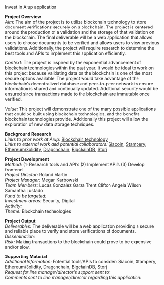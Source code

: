 Invest in Arup application

**Project Overview**  
*Aim:*
The aim of the project is to utilize blockchain technology to store document verifications securely on a blockchain. The project is centered around the production of a validation and the storage of that validation on the blockchain. The final deliverable will be a web application that allows users to choose documents to be verified and allows users to view previous validations. Additionally, the project will require research to determine the best tools and APIs to implement this application efficiently.  

*Context:*
The project is inspired by the exponential advancement of blockchain technologies within the past year. It would be ideal to work on this project because validating data on the blockchain is one of the most secure options available. The project would take advantage of the blockchain’s decentralized database and peer-to-peer network to ensure information is shared and continually updated. Additional security would be ensured since transactions made to the blockchain are immutable once verified.  

*Value:*
This project will demonstrate one of the many possible applications that could be built using blockchain technologies, and the benefits blockchain technologies provide. Additionally this project will allow the exploration of new data storage techniques.  

**Background Research**  
*Links to prior work at Arup:*
[Blockchain technology](http://www.arup.com/blockchain)  
*Links to external work and potential collaborators:*
[Siacoin](https://sia.tech/), [Stampery](https://stampery.com/), [Ethereum/Solidity](https://www.ethereum.org/), [Dragonchain](https://dragonchain.com/), [BigchainDB](https://www.bigchaindb.com/), [Storj](https://storj.io/index.html)

**Project Development**  
*Method:*
(1) Research tools and API’s (2) Implement API’s (3) Develop frontend  
*Project Director:* Roland Martin  
*Project Manager:* Megan Karbowski  
*Team Members:* Lucas Gonzalez Garza Trent Clifton Angela Wilson Samantha Lustado  
*Fund to be targeted:*  
*Investment areas:* Security, Digital  
*Activity:*  
*Theme:* Blockchain technologies  

**Project Output**  
*Deliverables:*
The deliverable will be a web application providing a secure and reliable place to verify and store verifications of documents.  
*Dissemination:*  
*Risk:*
Making transactions to the blockchain could prove to be expensive and/or slow.  

**Supporting Material**  
*Additional Information:*
Potential tools/APIs to consider: Siacoin, Stampery, Ethereum/Solidity, Dragonchain, BigchainDB, Storj  
*Request for line manager/director’s support sent to:*  
*Comments sent to line manager/director regarding this application:*  
